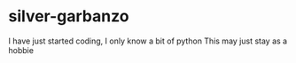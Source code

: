 # silver-garbanzo
I have just started coding,
I only know a bit of python 
This may just stay as a hobbie 
